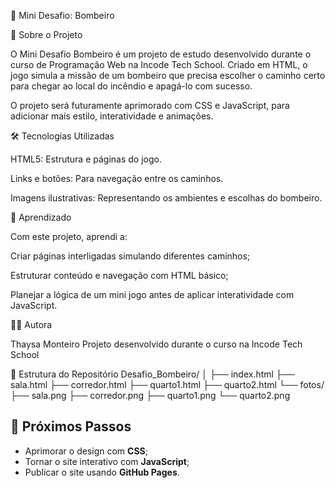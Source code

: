 🚒 Mini Desafio: Bombeiro


📖 Sobre o Projeto

O Mini Desafio Bombeiro é um projeto de estudo desenvolvido durante o curso de Programação Web na Incode Tech School.
Criado em HTML, o jogo simula a missão de um bombeiro que precisa escolher o caminho certo para chegar ao local do incêndio e apagá-lo com sucesso.

O projeto será futuramente aprimorado com CSS e JavaScript, para adicionar mais estilo, interatividade e animações.

🛠 Tecnologias Utilizadas

HTML5: Estrutura e páginas do jogo.

Links e botões: Para navegação entre os caminhos.

Imagens ilustrativas: Representando os ambientes e escolhas do bombeiro.

🎯 Aprendizado

Com este projeto, aprendi a:

Criar páginas interligadas simulando diferentes caminhos;

Estruturar conteúdo e navegação com HTML básico;

Planejar a lógica de um mini jogo antes de aplicar interatividade com JavaScript.

👩‍💻 Autora

Thaysa Monteiro
Projeto desenvolvido durante o curso na Incode Tech School

📂 Estrutura do Repositório
Desafio_Bombeiro/
│
├── index.html
├── sala.html
├── corredor.html
├── quarto1.html
├── quarto2.html
└── fotos/
    ├── sala.png
    ├── corredor.png
    ├── quarto1.png
    └── quarto2.png

## 🚀 Próximos Passos
- Aprimorar o design com **CSS**;
- Tornar o site interativo com **JavaScript**;
- Publicar o site usando **GitHub Pages**.
  
